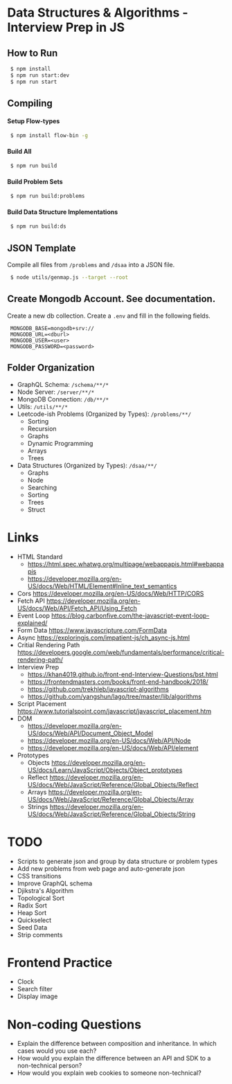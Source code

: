 # Data Structures & Algorithms - Interview Prep in JS

## How to Run

```sh
 $ npm install
 $ npm run start:dev
 $ npm run start
```

## Compiling

#### Setup Flow-types

```sh
 $ npm install flow-bin -g
```

#### Build All

```sh
 $ npm run build
```

#### Build Problem Sets

```sh
 $ npm run build:problems
```

#### Build Data Structure Implementations

```sh
 $ npm run build:ds
```

## JSON Template

Compile all files from `/problems` and `/dsaa` into a JSON file.

```sh
 $ node utils/genmap.js --target --root
```

## Create Mongodb Account. See documentation.

Create a new db collection. Create a `.env` and fill in the following fields.

```
 MONGODB_BASE=mongodb+srv://
 MONGODB_URL=<dburl>
 MONGODB_USER=<user>
 MONGODB_PASSWORD=<password>
```

## Folder Organization

- GraphQL Schema: `/schema/**/*`
- Node Server: `/server/**/*`
- MongoDB Connection: `/db/**/*`
- Utils: `/utils/**/*`
- Leetcode-ish Problems (Organized by Types): `/problems/**/`
  - Sorting
  - Recursion
  - Graphs
  - Dynamic Programming
  - Arrays
  - Trees
- Data Structures (Organized by Types): `/dsaa/**/`
  - Graphs
  - Node
  - Searching
  - Sorting
  - Trees
  - Struct

# Links

- HTML Standard
  - https://html.spec.whatwg.org/multipage/webappapis.html#webappapis
  - https://developer.mozilla.org/en-US/docs/Web/HTML/Element#Inline_text_semantics
- Cors https://developer.mozilla.org/en-US/docs/Web/HTTP/CORS
- Fetch API https://developer.mozilla.org/en-US/docs/Web/API/Fetch_API/Using_Fetch
- Event Loop https://blog.carbonfive.com/the-javascript-event-loop-explained/
- Form Data https://www.javascripture.com/FormData
- Async https://exploringjs.com/impatient-js/ch_async-js.html
- Critial Rendering Path https://developers.google.com/web/fundamentals/performance/critical-rendering-path/
- Interview Prep
  - https://khan4019.github.io/front-end-Interview-Questions/bst.html
  - https://frontendmasters.com/books/front-end-handbook/2018/
  - https://github.com/trekhleb/javascript-algorithms
  - https://github.com/yangshun/lago/tree/master/lib/algorithms
- Script Placement https://www.tutorialspoint.com/javascript/javascript_placement.htm
- DOM
  - https://developer.mozilla.org/en-US/docs/Web/API/Document_Object_Model
  - https://developer.mozilla.org/en-US/docs/Web/API/Node
  - https://developer.mozilla.org/en-US/docs/Web/API/element
- Prototypes
  - Objects https://developer.mozilla.org/en-US/docs/Learn/JavaScript/Objects/Object_prototypes
  - Reflect https://developer.mozilla.org/en-US/docs/Web/JavaScript/Reference/Global_Objects/Reflect
  - Arrays https://developer.mozilla.org/en-US/docs/Web/JavaScript/Reference/Global_Objects/Array
  - Strings https://developer.mozilla.org/en-US/docs/Web/JavaScript/Reference/Global_Objects/String

# TODO

- Scripts to generate json and group by data structure or problem types
- Add new problems from web page and auto-generate json
- CSS transitions
- Improve GraphQL schema
- Djikstra's Algorithm
- Topological Sort
- Radix Sort
- Heap Sort
- Quickselect
- Seed Data
- Strip comments

# Frontend Practice

- Clock
- Search filter
- Display image

# Non-coding Questions

- Explain the difference between composition and inheritance. In which cases would you use each?
- How would you explain the difference between an API and SDK to a non-technical person?
- How would you explain web cookies to someone non-technical?
